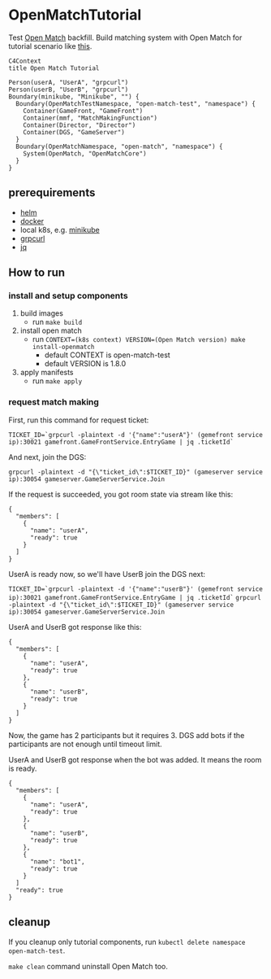 # OpenMatchTutorial
Test [Open Match](https://github.com/googleforgames/open-match) backfill.
Build matching system with Open Match for tutorial scenario like [this](seq.md).

```mermaid
C4Context
title Open Match Tutorial

Person(userA, "UserA", "grpcurl")
Person(userB, "UserB", "grpcurl")
Boundary(minikube, "Minikube", "") {
  Boundary(OpenMatchTestNamespace, "open-match-test", "namespace") {
    Container(GameFront, "GameFront")
    Container(mmf, "MatchMakingFunction")
    Container(Director, "Director")
    Container(DGS, "GameServer")
  }
  Boundary(OpenMatchNamespace, "open-match", "namespace") {
    System(OpenMatch, "OpenMatchCore")
  }
}
```

## prerequirements
- [helm](https://helm.sh/)
- [docker](https://www.docker.com/)
- local k8s, e.g. [minikube](https://minikube.sigs.k8s.io/)
- [grpcurl](https://github.com/fullstorydev/grpcurl)
- [jq](https://jqlang.github.io/jq/)

## How to run
### install and setup components
1. build images
    - run `make build`
2. install open match
    - run `CONTEXT=(k8s context) VERSION=(Open Match version) make install-openmatch`
      - default CONTEXT is open-match-test
      - default VERSION is 1.8.0
3. apply manifests
    - run `make apply`

### request match making
First, run this command for request ticket:

`` TICKET_ID=`grpcurl -plaintext -d '{"name":"userA"}' (gemefront service ip):30021 gamefront.GameFrontService.EntryGame | jq .ticketId` ``

And next, join the DGS:

`grpcurl -plaintext -d "{\"ticket_id\":$TICKET_ID}" (gameserver service ip):30054 gameserver.GameServerService.Join`

If the request is succeeded, you got room state via stream like this:


```
{
  "members": [
    {
      "name": "userA",
      "ready": true
    }
  ]
}
```

UserA is ready now, so we'll have UserB join the DGS next:

`` TICKET_ID=`grpcurl -plaintext -d '{"name":"userB"}' (gemefront service ip):30021 gamefront.GameFrontService.EntryGame | jq .ticketId` ``
`grpcurl -plaintext -d "{\"ticket_id\":$TICKET_ID}" (gameserver service ip):30054 gameserver.GameServerService.Join`

UserA and UserB got response like this:

```
{
  "members": [
    {
      "name": "userA",
      "ready": true
    },
    {
      "name": "userB",
      "ready": true
    }
  ]
}
```

Now, the game has 2 participants but it requires 3. DGS add bots if the participants are not enough until timeout limit.

UserA and UserB got response when the bot was added. It means the room is ready.
```
{
  "members": [
    {
      "name": "userA",
      "ready": true
    },
    {
      "name": "userB",
      "ready": true
    },
    {
      "name": "bot1",
      "ready": true
    }
  ]
  "ready": true
}
```

## cleanup
If you cleanup only tutorial components, run `kubectl delete namespace open-match-test`.

`make clean` command uninstall Open Match too.

